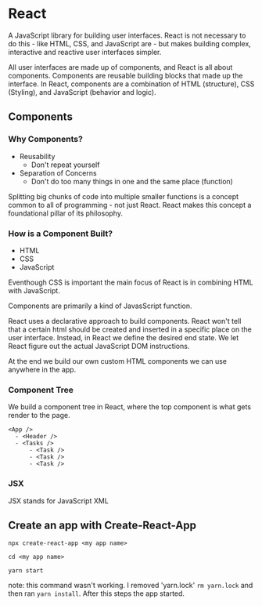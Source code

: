 # React

A JavaScript library for building user interfaces.
React is not necessary to do this - like HTML, CSS, and JavaScript are - but makes building complex, interactive and reactive user interfaces simpler.

All user interfaces are made up of components, and React is all about components.
Components are reusable building blocks that made up the interface.
In React, components are a combination of HTML (structure), CSS (Styling), and JavaScript (behavior and logic).

## Components

### Why Components?

- Reusability
  - Don't repeat yourself
- Separation of Concerns
  - Don't do too many things in one and the same place (function)

Splitting big chunks of code into multiple smaller functions is a concept common to all of programming - not just React.
React makes this concept a foundational pillar of its philosophy.

### How is a Component Built?

- HTML
- CSS
- JavaScript

Eventhough CSS is important the main focus of React is in combining HTML with JavaScript.

Components are primarily a kind of JavasScript function.

React uses a declarative approach to build components.
React won't tell that a certain html should be created and inserted in a specific place on the user interface.
Instead, in React we define the desired end state.
We let React figure out the actual JavaScript DOM instructions.

At the end we build our own custom HTML components we can use anywhere in the app.

### Component Tree

We build a component tree in React, where the top component is what gets render to the page.

```
<App />
  - <Header />
  - <Tasks />
      - <Task />
      - <Task />
      - <Task />
```

### JSX

JSX stands for JavaScript XML

## Create an app with Create-React-App

`npx create-react-app <my app name>`

`cd <my app name>`

`yarn start`

note: this command wasn't working. I removed 'yarn.lock' `rm yarn.lock` and then ran `yarn install`.
After this steps the app started.
